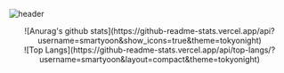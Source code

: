 

![header](https://capsule-render.vercel.app/api?type=waving&color=gradient&height=250&section=header&text=SOKURI_CODE&fontSize=90)

<div align="center">
![Anurag's github stats](https://github-readme-stats.vercel.app/api?username=smartyoon&show_icons=true&theme=tokyonight)
</div>
  
  
  
<div align="center">  
![Top Langs](https://github-readme-stats.vercel.app/api/top-langs/?username=smartyoon&layout=compact&theme=tokyonight)
</div>
